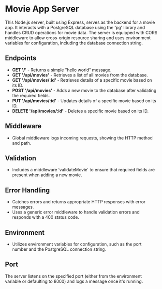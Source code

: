 # Movie App Server

This Node.js server, built using Express, serves as the backend for a movie app. It interacts with a PostgreSQL database using the 'pg' library and handles CRUD operations for movie data. The server is equipped with CORS middleware to allow cross-origin resource sharing and uses environment variables for configuration, including the database connection string.

## Endpoints

- **GET '/'** - Returns a simple "hello world" message.
- **GET '/api/movies'** - Retrieves a list of all movies from the database.
- **GET '/api/movies/:id'** - Retrieves details of a specific movie based on its ID.
- **POST '/api/movies'** - Adds a new movie to the database after validating the required fields.
- **PUT '/api/movies/:id'** - Updates details of a specific movie based on its ID.
- **DELETE '/api/movies/:id'** - Deletes a specific movie based on its ID.

## Middleware

- Global middleware logs incoming requests, showing the HTTP method and path.

## Validation

- Includes a middleware 'validateMovie' to ensure that required fields are present when adding a new movie.

## Error Handling

- Catches errors and returns appropriate HTTP responses with error messages.
- Uses a generic error middleware to handle validation errors and responds with a 400 status code.

## Environment

- Utilizes environment variables for configuration, such as the port number and the PostgreSQL connection string.

## Port

The server listens on the specified port (either from the environment variable or defaulting to 8000) and logs a message once it's running.
